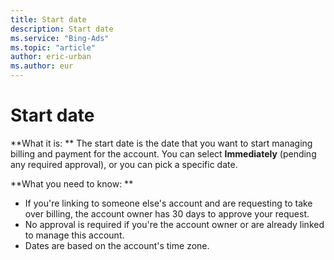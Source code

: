 ```yaml
---
title: Start date
description: Start date
ms.service: "Bing-Ads"
ms.topic: "article"
author: eric-urban
ms.author: eur
---
```


# Start date

**What it is: ** The start date is the date that you want to start managing billing and payment for the account. You can select **Immediately** (pending any required approval), or you can pick a specific date.

**What you need to know: **

- If you're linking to someone else's account and are requesting to take over billing, the account owner has 30 days to approve your request.
- No approval is required if you're the account owner or are already linked to manage this account.
- Dates are based on the account's time zone.


